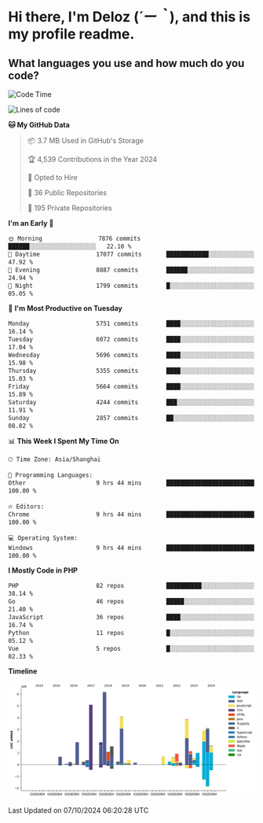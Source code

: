 # **Hi there, I'm Deloz (*´ー｀*), and this is my profile readme.**

## **What languages you use and how much do you code?**

<!--START_SECTION:waka-->
![Code Time](http://img.shields.io/badge/Code%20Time-4%2C760%20hrs%2030%20mins-blue)

![Lines of code](https://img.shields.io/badge/From%20Hello%20World%20I%27ve%20Written-41.2%20million%20lines%20of%20code-blue)

**🐱 My GitHub Data** 

> 📦 3.7 MB Used in GitHub's Storage 
 > 
> 🏆 4,539 Contributions in the Year 2024
 > 
> 💼 Opted to Hire
 > 
> 📜 36 Public Repositories 
 > 
> 🔑 195 Private Repositories 
 > 
**I'm an Early 🐤** 

```text
🌞 Morning                7876 commits        ██████░░░░░░░░░░░░░░░░░░░   22.10 % 
🌆 Daytime                17077 commits       ████████████░░░░░░░░░░░░░   47.92 % 
🌃 Evening                8887 commits        ██████░░░░░░░░░░░░░░░░░░░   24.94 % 
🌙 Night                  1799 commits        █░░░░░░░░░░░░░░░░░░░░░░░░   05.05 % 
```
📅 **I'm Most Productive on Tuesday** 

```text
Monday                   5751 commits        ████░░░░░░░░░░░░░░░░░░░░░   16.14 % 
Tuesday                  6072 commits        ████░░░░░░░░░░░░░░░░░░░░░   17.04 % 
Wednesday                5696 commits        ████░░░░░░░░░░░░░░░░░░░░░   15.98 % 
Thursday                 5355 commits        ████░░░░░░░░░░░░░░░░░░░░░   15.03 % 
Friday                   5664 commits        ████░░░░░░░░░░░░░░░░░░░░░   15.89 % 
Saturday                 4244 commits        ███░░░░░░░░░░░░░░░░░░░░░░   11.91 % 
Sunday                   2857 commits        ██░░░░░░░░░░░░░░░░░░░░░░░   08.02 % 
```


📊 **This Week I Spent My Time On** 

```text
🕑︎ Time Zone: Asia/Shanghai

💬 Programming Languages: 
Other                    9 hrs 44 mins       █████████████████████████   100.00 % 

🔥 Editors: 
Chrome                   9 hrs 44 mins       █████████████████████████   100.00 % 

💻 Operating System: 
Windows                  9 hrs 44 mins       █████████████████████████   100.00 % 
```

**I Mostly Code in PHP** 

```text
PHP                      82 repos            ██████████░░░░░░░░░░░░░░░   38.14 % 
Go                       46 repos            █████░░░░░░░░░░░░░░░░░░░░   21.40 % 
JavaScript               36 repos            ████░░░░░░░░░░░░░░░░░░░░░   16.74 % 
Python                   11 repos            █░░░░░░░░░░░░░░░░░░░░░░░░   05.12 % 
Vue                      5 repos             █░░░░░░░░░░░░░░░░░░░░░░░░   02.33 % 
```



**Timeline**

![Lines of Code chart](https://raw.githubusercontent.com/deloz/deloz/main/assets/bar_graph.png)


 Last Updated on 07/10/2024 06:20:28 UTC
<!--END_SECTION:waka-->
